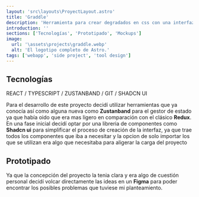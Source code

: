 ```yaml
---
layout: 'src\layouts\ProyectLayout.astro'
title: 'Graddle'
description: 'Herramienta para crear degradados en css con una interfaz drag and drop muy sencila'
introduction: ''
sections: ['Tecnologías', 'Prototipado', 'Mockups']
image:
  url: '\assets\projects\graddle.webp'
  alt: 'El logotipo completo de Astro.'
tags: ['webapp', 'side project', 'tool design']
---
```


## Tecnologías

REACT / TYPESCRIPT / ZUSTANBAND / GIT / SHADCN UI

Para el desarrollo de este proyecto decidí utilizar herramientas que ya conocía así como alguna nueva como **Zustanband** para el gestor de estado ya que había oido que era mas ligero en comparación con el clásico **Redux**. En una fase inicial decidí optar por una libreria de componentes como **Shadcn ui** para simplificar el proceso de creación de la interfaz, ya que trae todos los componentes que iba a necesitar y la opcion de solo importar los que se utilizan era algo que necesitaba para aligerar la carga del proyecto

## Prototipado

Ya que la concepción del proyecto la tenia clara y era algo de cuestión personal decidí volcar directamente las ideas en un **Figma** para poder encontrar los posibles problemas que tuviese mi planteamiento.

